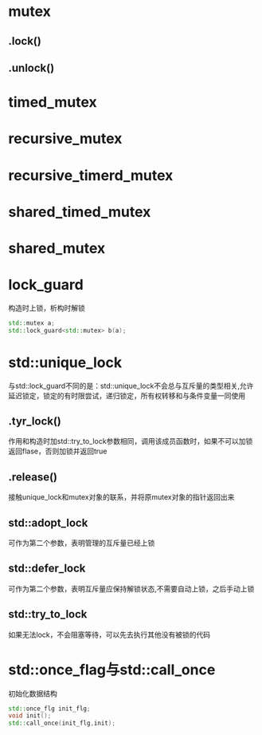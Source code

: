 # mutex

## .lock()

## .unlock()

# timed_mutex

# recursive_mutex

# recursive_timerd_mutex

# shared_timed_mutex

# shared_mutex

# lock_guard

构造时上锁，析构时解锁

```cpp
std::mutex a;
std::lock_guard<std::mutex> b(a);
```

# std::unique_lock

与std::lock_guard不同的是：std::unique_lock不会总与互斥量的类型相关,允许延迟锁定，锁定的有时限尝试，递归锁定，所有权转移和与条件变量一同使用

## .tyr_lock()

作用和构造时加std::try_to_lock参数相同，调用该成员函数时，如果不可以加锁返回flase，否则加锁并返回true

## .release()

接触unique_lock和mutex对象的联系，并将原mutex对象的指针返回出来

## std::adopt_lock

可作为第二个参数，表明管理的互斥量已经上锁

## std::defer_lock

可作为第二个参数，表明互斥量应保持解锁状态,不需要自动上锁，之后手动上锁

## std::try_to_lock

如果无法lock，不会阻塞等待，可以先去执行其他没有被锁的代码

# std::once_flag与std::call_once

初始化数据结构

```cpp
std::once_flg init_flg;
void init();
std::call_once(init_flg,init);
```

